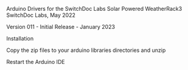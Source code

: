 Arduino Drivers for the SwitchDoc Labs Solar Powered WeatherRack3 
SwitchDoc Labs, May 2022<BR>

Version 011 - Initial Release - January 2023 <BR>

Installation

Copy the zip files to your arduino libraries directories and unzip

Restart the Arduino IDE





